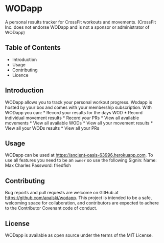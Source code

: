 # WODapp
A personal results tracker for CrossFit workouts and movements. (CrossFit Inc. does not endorse WODapp and is not a sponsor or administrator of WODapp)

## Table of Contents
* Introduction
* Usage
* Contributing
* Licence

## Introduction
WODapp allows you to track your personal workout progress. Wodapp is hosted by your box and comes with your membership subscription.
With WODapp you can:
	* Record your results for the days WOD
	* Record individual movement results
	* Record your PRs
	* View all available movements
	* View all available WODs
	* View all your movement results
	* View all your WODs results
	* View all your PRs

## Usage	
WODapp can be used at https://ancient-oasis-63996.herokuapp.com. To use all features you need to be an `owner` so use the following Signin:
Name: Max Charles
Password: friedfish

## Contributing
Bug reports and pull requests are welcome on GitHub at https://github.com/apalski/wodapp. This project is intended to be a safe, welcoming space for collaboration, and contributors are expected to adhere to the Contributor Covenant code of conduct.

## License
WODapp is available as open source under the terms of the MIT License.


